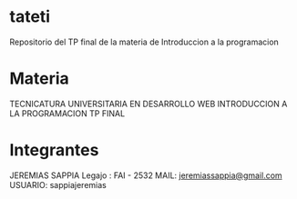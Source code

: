 # tateti
Repositorio del TP final de la materia de Introduccion a la programacion 

# Materia 

TECNICATURA UNIVERSITARIA EN DESARROLLO WEB
INTRODUCCION A LA PROGRAMACION
TP FINAL

# Integrantes

JEREMIAS SAPPIA 
Legajo : FAI - 2532
MAIL: jeremiassappia@gmail.com
USUARIO: sappiajeremias